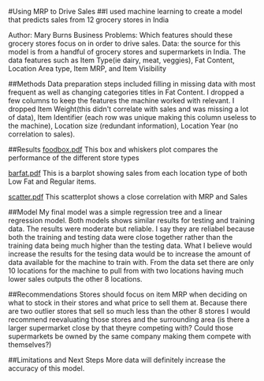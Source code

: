 #Using MRP to Drive Sales
##I used machine learning to create a model that predicts sales from 12 grocery stores in India

Author: Mary Burns
Business Problems: Which features should these grocery stores focus on in order to drive sales.
Data: the source for this model is from a handful of grocery stores and supermarkets in India. The data features such as Item Type(ie dairy, meat, veggies), Fat Content, Location Area type, Item MRP, and Item Visibility


##Methods
Data preparation steps included filling in missing data with most frequent as well as changing categories titles in Fat Content. I dropped a few columns to keep the features the machine worked with relevant. I dropped Item Weight(this didn't correlate with sales and was missing a lot of data), Item Identifier (each row was unique making this column useless to the machine), Location size (redundant information), Location Year (no correlation to sales). 

##Results
[foodbox.pdf](https://github.com/meburns2011/Food-Sales-Predictions/files/9023737/foodbox.pdf)
This box and whiskers plot compares the performance of the different store types



[barfat.pdf](https://github.com/meburns2011/Food-Sales-Predictions/files/9023743/barfat.pdf)
This is a barplot showing sales from each location type of both Low Fat and Regular items. 

[scatter.pdf](https://github.com/meburns2011/Food-Sales-Predictions/files/9023780/scatter.pdf)
This scatterplot shows a close correlation with MRP and Sales


##Model
My final model was a simple regression tree and a linear regression model. Both models shows similar results for testing and training data. The results were moderate but reliable. I say they are reliabel because both the training and testing data were close together rather than the training data being much higher than the testing data. What I believe would increase the results for the tesing data would be to increase the amount of data available for the machine to train with. From the data set there are only 10 locations for the machine to pull from with two locations having much lower sales outputs the other 8 locations. 

##Recommendations
Stores should focus on item MRP when deciding on what to stock in their stores and what price to sell them at. Because there are two outlier stores that sell so much less than the other 8 stores I would recommend reevaluating those stores and the surrounding area (is there a larger supermarket close by that theyre competing with? Could those supermarkets be owned by the same company making them compete with themselves?) 


##Limitations and Next Steps
More data will definitely increase the accuracy of this model. 
